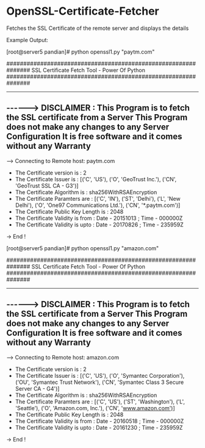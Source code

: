 # OpenSSL-Certificate-Fetcher
Fetches the SSL Certificate of the remote server and displays the details

Example Output:

[root@server5 pandian]# python openssl1.py "paytm.com"


###############################################################
          SSL Certificate Fetch Tool - Power Of Python
###############################################################


--------------------------------------------------------------------
------>  DISCLAIMER :
This Program is to fetch the SSL certificate from a Server
This Program does not make any changes to any Server Configuration
It is free software and it comes without any Warranty
--------------------------------------------------------------------


--> Connecting to Remote host: paytm.com


* The Certificate version is           : 2
* The Certificate Issuer is            : [('C', 'US'), ('O', 'GeoTrust Inc.'), ('CN', 'GeoTrust SSL CA - G3')]
* The Certificate Algorithm is         : sha256WithRSAEncryption
* The Certificate Paramters are        : [('C', 'IN'), ('ST', 'Delhi'), ('L', 'New Delhi'), ('O', 'One97 Communications Ltd.'), ('CN', '*.paytm.com')]
* The Certificate Public Key Length is : 2048
* The Certificate Validity is from     : Date - 20151013 ; Time - 000000Z
* The Certificate Validity is upto     : Date - 20170826 ; Time - 235959Z



-> End !


[root@server5 pandian]# python openssl1.py "amazon.com"


###############################################################
          SSL Certificate Fetch Tool - Power Of Python
###############################################################


--------------------------------------------------------------------
------>  DISCLAIMER :
This Program is to fetch the SSL certificate from a Server
This Program does not make any changes to any Server Configuration
It is free software and it comes without any Warranty
--------------------------------------------------------------------


--> Connecting to Remote host: amazon.com


* The Certificate version is           : 2
* The Certificate Issuer is            : [('C', 'US'), ('O', 'Symantec Corporation'), ('OU', 'Symantec Trust Network'), ('CN', 'Symantec Class 3 Secure Server CA - G4')]
* The Certificate Algorithm is         : sha256WithRSAEncryption
* The Certificate Paramters are        : [('C', 'US'), ('ST', 'Washington'), ('L', 'Seattle'), ('O', 'Amazon.com, Inc.'), ('CN', 'www.amazon.com')]
* The Certificate Public Key Length is : 2048
* The Certificate Validity is from     : Date - 20160518 ; Time - 000000Z
* The Certificate Validity is upto     : Date - 20161230 ; Time - 235959Z



-> End !


